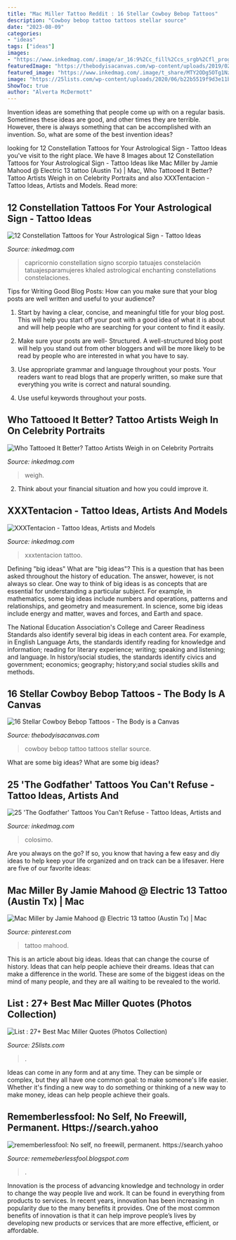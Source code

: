 ```yaml
---
title: "Mac Miller Tattoo Reddit : 16 Stellar Cowboy Bebop Tattoos"
description: "Cowboy bebop tattoo tattoos stellar source"
date: "2023-08-09"
categories:
- "ideas"
tags: ["ideas"]
images:
- "https://www.inkedmag.com/.image/ar_16:9%2Cc_fill%2Ccs_srgb%2Cfl_progressive%2Cg_faces:center%2Cq_auto:good%2Cw_620/MTU5MDMyNjg3NTM0ODEwNzcz/xxxtentacionfeat.jpg"
featuredImage: "https://thebodyisacanvas.com/wp-content/uploads/2019/02/Cowboy-Bebop-tattoo-15.jpg"
featured_image: "https://www.inkedmag.com/.image/t_share/MTY2ODg5OTg1Nzk3MDcyNzQ4/screen-shot-2019-09-13-at-21241-pm.png"
image: "https://25lists.com/wp-content/uploads/2020/06/b22b5519f9d3e11b032c3dfaa574a5fb.jpg"
ShowToc: true
author: "Alverta McDermott"
---
```



Invention ideas are something that people come up with on a regular basis. Sometimes these ideas are good, and other times they are terrible. However, there is always something that can be accomplished with an invention. So, what are some of the best invention ideas?

	

		
looking for 12 Constellation Tattoos for Your Astrological Sign - Tattoo Ideas you've visit to the right place. We have 8 Images about 12 Constellation Tattoos for Your Astrological Sign - Tattoo Ideas like Mac Miller by Jamie Mahood @ Electric 13 tattoo (Austin Tx) | Mac, Who Tattooed It Better? Tattoo Artists Weigh in on Celebrity Portraits and also XXXTentacion - Tattoo Ideas, Artists and Models. Read more:
		
    
## 12 Constellation Tattoos For Your Astrological Sign - Tattoo Ideas

<img loading=lazy src="https://www.inkedmag.com/.image/c_limit%2Ccs_srgb%2Cfl_progressive%2Cq_auto:good%2Cw_700/MTYyNjIwMzEwNzU4MTA2MTUy/488e1a50e47abe9b30380c09349da8e9.jpg" onerror="this.onerror=null;this.src='https://tse3.mm.bing.net/th?id=OIP.FyG5jWzuyvHBQHbDhHzijwHaJ3&amp;pid=15.1';" alt="12 Constellation Tattoos for Your Astrological Sign - Tattoo Ideas">

_Source: inkedmag.com_

>capricornio constellation signo scorpio tatuajes constelación tatuajesparamujeres khaled astrological enchanting constellations constelaciones. 

	

Tips for Writing Good Blog Posts: How can you make sure that your blog posts are well written and useful to your audience?
1. Start by having a clear, concise, and meaningful title for your blog post. This will help you start off your post with a good idea of what it is about and will help people who are searching for your content to find it easily.
2. Make sure your posts are well- Structured. A well-structured blog post will help you stand out from other bloggers and will be more likely to be read by people who are interested in what you have to say.

3. Use appropriate grammar and language throughout your posts. Your readers want to read blogs that are properly written, so make sure that everything you write is correct and natural sounding.

4. Use useful keywords throughout your posts.

    
## Who Tattooed It Better? Tattoo Artists Weigh In On Celebrity Portraits

<img loading=lazy src="https://www.inkedmag.com/.image/t_share/MTY2ODg5OTg1Nzk3MDcyNzQ4/screen-shot-2019-09-13-at-21241-pm.png" onerror="this.onerror=null;this.src='https://tse3.mm.bing.net/th?id=OIP.FB7bNj130w919TTvVEsF2AHaFo&amp;pid=15.1';" alt="Who Tattooed It Better? Tattoo Artists Weigh in on Celebrity Portraits">

_Source: inkedmag.com_

>weigh. 

	

2. Think about your financial situation and how you could improve it.

    
## XXXTentacion - Tattoo Ideas, Artists And Models

<img loading=lazy src="https://www.inkedmag.com/.image/ar_16:9%2Cc_fill%2Ccs_srgb%2Cfl_progressive%2Cg_faces:center%2Cq_auto:good%2Cw_620/MTU5MDMyNjg3NTM0ODEwNzcz/xxxtentacionfeat.jpg" onerror="this.onerror=null;this.src='https://tse4.mm.bing.net/th?id=OIP.JUivpL3Q8ClXo9MD41IwYAHaEK&amp;pid=15.1';" alt="XXXTentacion - Tattoo Ideas, Artists and Models">

_Source: inkedmag.com_

>xxxtentacion tattoo. 

	

Defining "big ideas"
What are "big ideas"? This is a question that has been asked throughout the history of education. The answer, however, is not always so clear.
One way to think of big ideas is as concepts that are essential for understanding a particular subject. For example, in mathematics, some big ideas include numbers and operations, patterns and relationships, and geometry and measurement. In science, some big ideas include energy and matter, waves and forces, and Earth and space.

The National Education Association's College and Career Readiness Standards also identify several big ideas in each content area. For example, in English Language Arts, the standards identify reading for knowledge and information; reading for literary experience; writing; speaking and listening; and language. In history/social studies, the standards identify civics and government; economics; geography; history;and social studies skills and methods.

    
## 16 Stellar Cowboy Bebop Tattoos - The Body Is A Canvas

<img loading=lazy src="https://thebodyisacanvas.com/wp-content/uploads/2019/02/Cowboy-Bebop-tattoo-15.jpg" onerror="this.onerror=null;this.src='https://tse1.mm.bing.net/th?id=OIP.dfyAITCZnCZ18UhtqpkqFAHaHW&amp;pid=15.1';" alt="16 Stellar Cowboy Bebop Tattoos - The Body is a Canvas">

_Source: thebodyisacanvas.com_

>cowboy bebop tattoo tattoos stellar source. 

	

What are some big ideas?
What are some big ideas?

    
## 25 &#039;The Godfather&#039; Tattoos You Can&#039;t Refuse - Tattoo Ideas, Artists And

<img loading=lazy src="https://www.inkedmag.com/.image/c_limit%2Ccs_srgb%2Cfl_progressive%2Cq_auto:good%2Cw_700/MTc2ODg2ODc4MTI0Mzg2MjQ2/3df2553214df5763aaf48beb513ea020.jpg" onerror="this.onerror=null;this.src='https://tse4.mm.bing.net/th?id=OIP.xYO53H2xeCBUO9wT7nKeQAHaHa&amp;pid=15.1';" alt="25 &#039;The Godfather&#039; Tattoos You Can&#039;t Refuse - Tattoo Ideas, Artists and">

_Source: inkedmag.com_

>colosimo. 

	

Are you always on the go? If so, you know that having a few easy and diy ideas to help keep your life organized and on track can be a lifesaver. Here are five of our favorite ideas: 

    
## Mac Miller By Jamie Mahood @ Electric 13 Tattoo (Austin Tx) | Mac

<img loading=lazy src="https://i.pinimg.com/originals/03/19/74/0319744e268e0f751dbe58f7a158b53c.jpg" onerror="this.onerror=null;this.src='https://tse1.mm.bing.net/th?id=OIP.C2yagR5tnWbfbZkMIpUkDgHaJ4&amp;pid=15.1';" alt="Mac Miller by Jamie Mahood @ Electric 13 tattoo (Austin Tx) | Mac">

_Source: pinterest.com_

>tattoo mahood. 

	

This is an article about big ideas. Ideas that can change the course of history. Ideas that can help people achieve their dreams. Ideas that can make a difference in the world. These are some of the biggest ideas on the mind of many people, and they are all waiting to be revealed to the world.

    
## List : 27+ Best Mac Miller Quotes (Photos Collection)

<img loading=lazy src="https://25lists.com/wp-content/uploads/2020/06/b22b5519f9d3e11b032c3dfaa574a5fb.jpg" onerror="this.onerror=null;this.src='https://tse2.mm.bing.net/th?id=OIP.mB-rMle0MbsvdQWGFCLnmgHaLG&amp;pid=15.1';" alt="List : 27+ Best Mac Miller Quotes (Photos Collection)">

_Source: 25lists.com_

>. 

	

Ideas can come in any form and at any time. They can be simple or complex, but they all have one common goal: to make someone's life easier. Whether it's finding a new way to do something or thinking of a new way to make money, ideas can help people achieve their goals.

    
## Rememberlessfool: No Self, No Freewill, Permanent. Https://search.yahoo

<img loading=lazy src="https://1.bp.blogspot.com/-lBOT4GlpXUQ/XhuvtYgLX3I/AAAAAAAAcDk/rmiXwFASPoU1N4TM7SiDKP4L9Ej2J9qSACLcBGAsYHQ/s1600/Untitled191.png" onerror="this.onerror=null;this.src='https://tse3.mm.bing.net/th?id=OIP.iUtmA7J30PGeFUt5rf1YXQHaEK&amp;pid=15.1';" alt="rememberlessfool: No self, no freewill, permanent. https://search.yahoo">

_Source: rememeberlessfool.blogspot.com_

>. 

	

Innovation is the process of advancing knowledge and technology in order to change the way people live and work. It can be found in everything from products to services. In recent years, innovation has been increasing in popularity due to the many benefits it provides. One of the most common benefits of innovation is that it can help improve people’s lives by developing new products or services that are more effective, efficient, or affordable.

